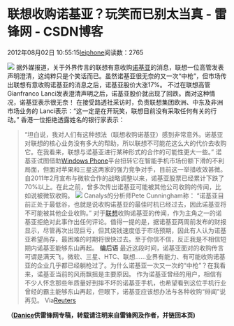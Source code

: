 
# 联想收购诺基亚？玩笑而已别太当真 - 雷锋网 - CSDN博客


2012年08月02日 10:55:15[leiphone](https://me.csdn.net/leiphone)阅读数：2765


![](http://www.leiphone.com/wp-content/uploads/2012/08/lenovo1.jpg)
据外媒报道，关于外界传言的联想有意收购[诺基亚](http://www.leiphone.com/tag/nokia)的消息，联想一位高管发表声明澄清，这纯粹只是个笑话而已。虽然诺基亚很无奈的又一次“中枪”，但市场传出联想有意收购诺基亚的消息之后，诺基亚股价大涨17%。
 不过在联想高管Gianfranco Lanci发表澄清声明之后，诺基亚股价就出现了回跌。面对这种情况，诺基亚表示很无奈！
在接受路透社采访时，负责联想集团欧洲、中东及非洲市场业务的 Lanci表示：“这一定是在开玩笑，联想目前没有采取任何有关的行动。”
香港一位拒绝透露姓名的银行家表示：
> “坦白说，我对人们有这种想法（联想收购诺基亚）感到非常意外。诺基亚对联想的核心业务没有多大的帮助，所以联想不可能花这么大的代价去收购它。在我看来，联想与诺基亚进行某种形式的合作的可能性更大一些。”
诺基亚试图借助[Windows
 Phone](http://www.leiphone.com/tag/Windows-Phone)平台扭转它在智能手机市场份额下滑的不利局面，但面对苹果和三星这两家的强力竞争对手，目前这一举措收效甚微。自2011年2月宣布与微软合作的战略调整以来，诺基亚股票已经累计下跌了70%以上。在此之前，曾多次传出诺基亚可能被其他公司收购的传闻，比如说被微软收购。
![](http://www.leiphone.com/wp-content/uploads/2012/08/nokia-microsoft-logo.jpg)
Canalys的分析师Pete Cunningham称：
> “诺基亚目前正处于最低谷，也就是说收购诺基亚的最佳时机已经过去，因此诺基亚将不可能被其他企业收购。”
对于[联想](http://www.leiphone.com/0802-echo-lenovo-windows-8-tablet.html)收购诺基亚的传闻，作为主角之一的诺基亚拒绝对此事作出任何评论。值得一提的是，据诺基亚两周前发布的财报显示，尽管再次出现巨亏，但其烧钱速度低于市场预期，因此有人认为诺基亚希望尚存，最困难的时期将很快过去。至于你信不信，反正我是不相信短期内诺基亚能够东山再起。
**编后语**
最近这段时间，诺基亚面对的收购传言可谓是满天飞，微软、三星、HTC、联想……业界有能力、有可能收购诺基亚的企业几乎都已经躺枪过了。为什么诺基亚一次又一次的“中枪”？在我看来，诺基亚当前的风雨飘摇是主要原因。
作为诺基亚曾经的用户，相信有不少人怀念那些年质量好到摔不坏的诺基亚手机，也希望看到这位手机行业曾经的霸主能够东山再起，但眼下，诺基亚应该想办法与各种收购“绯闻”说再见。
Via[Reuters](http://www.reuters.com/article/2012/08/01/us-nokia-lenovo-idusbre8700ip20120801)

**（****[Danice](http://www.leiphone.com/author/danice)****供****雷锋网****专稿，转载请注明来自雷锋网及作者，并链回本页)**

